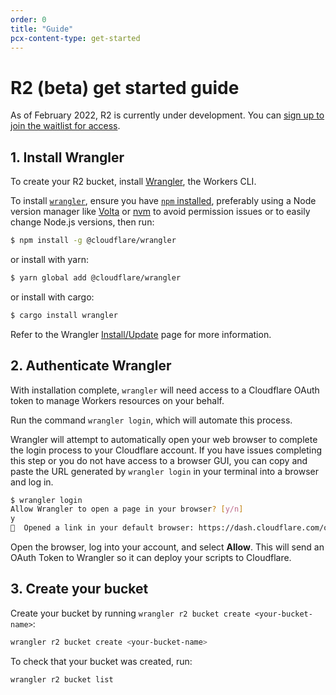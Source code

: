 ```yaml
---
order: 0
title: "Guide"
pcx-content-type: get-started
---
```


# R2 (beta) get started guide

<Aside type="note" header="Beta registration">

As of February 2022, R2 is currently under development. You can [sign up to join the waitlist for access](https://www.cloudflare.com/r2-storage/).

</Aside>

<!--
R2 product and bucket description

// User creates buckets and decides how to access (HTTP/Worker/CLI).

-->
## 1. Install Wrangler

To create your R2 bucket, install [Wrangler](/get-started/guide#2-install-the-workers-cli), the Workers CLI.

To install [`wrangler`](https://github.com/cloudflare/wrangler), ensure you have [`npm` installed](https://www.npmjs.com/get-npm), preferably using a Node version manager like [Volta](https://volta.sh/) or [nvm](https://github.com/nvm-sh/nvm) to avoid permission issues or to easily change Node.js versions, then run:

```sh
$ npm install -g @cloudflare/wrangler
```
or install with yarn:

```sh
$ yarn global add @cloudflare/wrangler
```
or install with cargo:

```sh
$ cargo install wrangler
```
Refer to the Wrangler [Install/Update](/cli-wrangler/install-update) page for more information.

## 2. Authenticate Wrangler

With installation complete, `wrangler` will need access to a Cloudflare OAuth token to manage Workers resources on your behalf.

Run the command `wrangler login`, which will automate this process.

Wrangler will attempt to automatically open your web browser to complete the login process to your Cloudflare account. If you have issues completing this step or you do not have access to a browser GUI, you can copy and paste the URL generated by `wrangler login` in your terminal into a browser and log in.

```sh
$ wrangler login
Allow Wrangler to open a page in your browser? [y/n]
y
💁  Opened a link in your default browser: https://dash.cloudflare.com/oauth2/...
```

Open the browser, log into your account, and select **Allow**. This will send an OAuth Token to Wrangler so it can deploy your scripts to Cloudflare.

## 3. Create your bucket

Create your bucket by running `wrangler r2 bucket create <your-bucket-name>`:

```sh
wrangler r2 bucket create <your-bucket-name>
```

To check that your bucket was created, run:

```sh
wrangler r2 bucket list
```
<!--
// User binds buckets to a Worker.
## 4. Bind your bucket to a Worker



// Buckets API 
// User downloads a file.

## 5. Buckets API



// User decides whether to make the bucket public.

## 6. Bucket access and privacy



## 7. Deploy your Worker/Bucket

-->